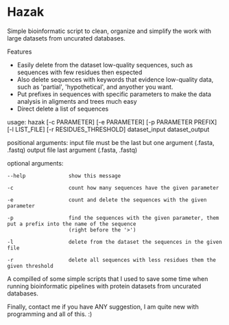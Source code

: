 # Hazak
Simple bioinformatic script to clean, organize and simplify the work with large datasets from uncurated databases. 

Features
- Easily delete from the dataset low-quality sequences, such as sequences with few residues then espected
- Also delete sequences with keywords that evidence low-quality data, such as 'partial', 'hypothetical', and anyother 
you want.
- Put prefixes in sequences with specific parameters to make the data analysis in aligments and trees much easy  
- Direct delete a list of sequences 

usage:
    hazak [-c PARAMETER] [-e PARAMETER] [-p PARAMETER PREFIX] [-l LIST_FILE] [-r RESIDUES_THRESHOLD] dataset_input dataset_output

positional arguments:
    input file          must be the last but one argument (.fasta, .fastq)
    output file         last argument (.fasta, .fastq)

optional arguments:

    --help              show this message
    
    -c                  count how many sequences have the given parameter
    
    -e                  count and delete the sequences with the given parameter
    
    -p                  find the sequences with the given parameter, them put a prefix into the name of the sequence 
                        (right before the '>')
                        
    -l                  delete from the dataset the sequences in the given file
    
    -r                  delete all sequences with less residues them the given threshold


A compilled of some simple scripts that I used to save some time when running bioinformatic pipelines with protein 
datasets from uncurated databases.

Finally, contact me if you have ANY suggestion, I am quite new with programming and all of this. :)
